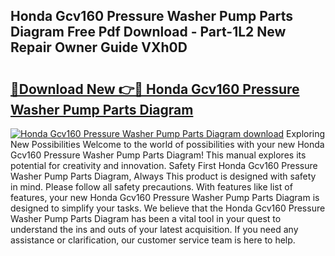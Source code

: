 ## Honda Gcv160 Pressure Washer Pump Parts Diagram Free Pdf Download - Part-1L2 New Repair Owner Guide VXh0D

# <h2><a href="http://dfk27nz.blite.top/?on=Honda+Gcv160+Pressure+Washer+Pump+Parts+Diagram">🔗Download New 👉🔴 Honda Gcv160 Pressure Washer Pump Parts Diagram</a></h2>

[![Honda Gcv160 Pressure Washer Pump Parts Diagram download](https://i.imgur.com/lujVjoI.png)](http://dfk27nz.blite.top/?on=Honda+Gcv160+Pressure+Washer+Pump+Parts+Diagram)
Exploring New Possibilities Welcome to the world of possibilities with your new Honda Gcv160 Pressure Washer Pump Parts Diagram! This manual explores its potential for creativity and innovation. Safety First Honda Gcv160 Pressure Washer Pump Parts Diagram, Always This product is designed with safety in mind. Please follow all safety precautions. With features like list of features, your new Honda Gcv160 Pressure Washer Pump Parts Diagram is designed to simplify your tasks. We believe that the Honda Gcv160 Pressure Washer Pump Parts Diagram has been a vital tool in your quest to understand the ins and outs of your latest acquisition. If you need any assistance or clarification, our customer service team is here to help.
